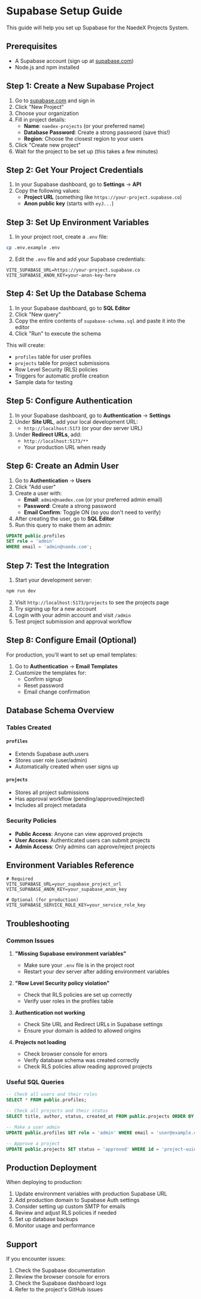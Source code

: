 # Supabase Setup Guide

This guide will help you set up Supabase for the NaedeX Projects System.

## Prerequisites

- A Supabase account (sign up at [supabase.com](https://supabase.com))
- Node.js and npm installed

## Step 1: Create a New Supabase Project

1. Go to [supabase.com](https://supabase.com) and sign in
2. Click "New Project"
3. Choose your organization
4. Fill in project details:
   - **Name**: `naedex-projects` (or your preferred name)
   - **Database Password**: Create a strong password (save this!)
   - **Region**: Choose the closest region to your users
5. Click "Create new project"
6. Wait for the project to be set up (this takes a few minutes)

## Step 2: Get Your Project Credentials

1. In your Supabase dashboard, go to **Settings** → **API**
2. Copy the following values:
   - **Project URL** (something like `https://your-project.supabase.co`)
   - **Anon public key** (starts with `eyJ...`)

## Step 3: Set Up Environment Variables

1. In your project root, create a `.env` file:
```bash
cp .env.example .env
```

2. Edit the `.env` file and add your Supabase credentials:
```env
VITE_SUPABASE_URL=https://your-project.supabase.co
VITE_SUPABASE_ANON_KEY=your-anon-key-here
```

## Step 4: Set Up the Database Schema

1. In your Supabase dashboard, go to **SQL Editor**
2. Click "New query"
3. Copy the entire contents of `supabase-schema.sql` and paste it into the editor
4. Click "Run" to execute the schema

This will create:
- `profiles` table for user profiles
- `projects` table for project submissions
- Row Level Security (RLS) policies
- Triggers for automatic profile creation
- Sample data for testing

## Step 5: Configure Authentication

1. In your Supabase dashboard, go to **Authentication** → **Settings**
2. Under **Site URL**, add your local development URL:
   - `http://localhost:5173` (or your dev server URL)
3. Under **Redirect URLs**, add:
   - `http://localhost:5173/**`
   - Your production URL when ready

## Step 6: Create an Admin User

1. Go to **Authentication** → **Users**
2. Click "Add user"
3. Create a user with:
   - **Email**: `admin@naedex.com` (or your preferred admin email)
   - **Password**: Create a strong password
   - **Email Confirm**: Toggle ON (so you don't need to verify)
4. After creating the user, go to **SQL Editor**
5. Run this query to make them an admin:
```sql
UPDATE public.profiles 
SET role = 'admin' 
WHERE email = 'admin@naedx.com';
```

## Step 7: Test the Integration

1. Start your development server:
```bash
npm run dev
```

2. Visit `http://localhost:5173/projects` to see the projects page
3. Try signing up for a new account
4. Login with your admin account and visit `/admin`
5. Test project submission and approval workflow

## Step 8: Configure Email (Optional)

For production, you'll want to set up email templates:

1. Go to **Authentication** → **Email Templates**
2. Customize the templates for:
   - Confirm signup
   - Reset password
   - Email change confirmation

## Database Schema Overview

### Tables Created

#### `profiles`
- Extends Supabase auth.users
- Stores user role (user/admin)
- Automatically created when user signs up

#### `projects`
- Stores all project submissions
- Has approval workflow (pending/approved/rejected)
- Includes all project metadata

### Security Policies

- **Public Access**: Anyone can view approved projects
- **User Access**: Authenticated users can submit projects
- **Admin Access**: Only admins can approve/reject projects

## Environment Variables Reference

```env
# Required
VITE_SUPABASE_URL=your_supabase_project_url
VITE_SUPABASE_ANON_KEY=your_supabase_anon_key

# Optional (for production)
VITE_SUPABASE_SERVICE_ROLE_KEY=your_service_role_key
```

## Troubleshooting

### Common Issues

1. **"Missing Supabase environment variables"**
   - Make sure your `.env` file is in the project root
   - Restart your dev server after adding environment variables

2. **"Row Level Security policy violation"**
   - Check that RLS policies are set up correctly
   - Verify user roles in the profiles table

3. **Authentication not working**
   - Check Site URL and Redirect URLs in Supabase settings
   - Ensure your domain is added to allowed origins

4. **Projects not loading**
   - Check browser console for errors
   - Verify database schema was created correctly
   - Check RLS policies allow reading approved projects

### Useful SQL Queries

```sql
-- Check all users and their roles
SELECT * FROM public.profiles;

-- Check all projects and their status
SELECT title, author, status, created_at FROM public.projects ORDER BY created_at DESC;

-- Make a user admin
UPDATE public.profiles SET role = 'admin' WHERE email = 'user@example.com';

-- Approve a project
UPDATE public.projects SET status = 'approved' WHERE id = 'project-uuid';
```

## Production Deployment

When deploying to production:

1. Update environment variables with production Supabase URL
2. Add production domain to Supabase Auth settings
3. Consider setting up custom SMTP for emails
4. Review and adjust RLS policies if needed
5. Set up database backups
6. Monitor usage and performance

## Support

If you encounter issues:
1. Check the Supabase documentation
2. Review the browser console for errors
3. Check the Supabase dashboard logs
4. Refer to the project's GitHub issues